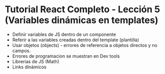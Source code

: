# Tutorial React Completo - Lección 5 (Variables dinámicas en templates)

* Definir variables de JS dentro de un componente
* Referir a las variables creadas dentro del template (plantilla)
* Usar objetos (objects) - errores de referencia a objetos directos y no campos.
* Errores de programacion se muestran en Dev tools
* Librerias de JS (Math)
* Links dinámicos
